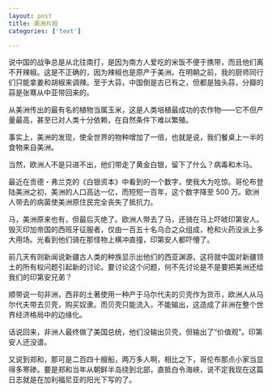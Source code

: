 ```yaml
---
layout: post
title: 美洲片段
categories: ['text']

---
```


说中国的战争总是从北往南打，是因为南方人爱吃的米饭不便于携带，而且他们离不开辣椒。这是不正确的，因为辣椒也是原产于美洲。在明朝之前，我的厨师同行们只能拿姜和胡椒来调辣。至于大蒜，中国倒是古已有之，但都是独头蒜，分瓣的蒜是张骞从中亚带回来的。

从美洲传出的最有名的植物当属玉米，这是人类培植最成功的农作物——它不但产量最高，甚至已对人类十分依赖，在自然条件下难以繁殖。

事实上，美洲的发现，使全世界的物种增加了一倍，也就是说，我们餐桌上一半的食物来自美洲。

当然，欧洲人不是只进不出，他们带走了黄金白银，留下了什么？病毒和木马。

最近在贡德・弗兰克的《白银资本》中看到的一个数字，使我大为吃惊。哥伦布登陆美洲之初，美洲的人口高达一亿，而短短一百年，这个数字降至 500 万。欧洲人带去的病菌使美洲原住民完全丧失了抵抗力。

马，美洲原来也有，但最后灭绝了。欧洲人带去了马，还骑在马上吓唬印第安人。毁灭印加帝国的西班牙征服者，仅由一百五十名乌合之众组成，枪和火药没派上多大用场。光看到他们骑在那怪物上横冲直撞，印第安人都吓懵了。

前几天有则新闻说新疆古人类的种族显示出他们的西亚渊源，这将就中国对新疆领土的所有权问题引起新的讨论。要讨论这个问题，何不先讨论是不是要把美洲还给我们的印第安兄弟？

顺带说一句非洲，西非的土著使用一种产于马尔代夫的贝壳作为货币，欧洲人从马尔代夫带去贝壳，购买奴隶。而贝壳只能流入，不能输出，这造成了非洲在整个世界经济格局中的边缘化。

话说回来，非洲人最终做了美国总统，他们没输出贝壳，但输出了“价值观”。印第安人还没谱。

又说到郑和，那可是二百四十艘船，两万多人啊，相比之下，哥伦布那点小家当显得多寒碜。要是郑和当年从朝鲜半岛绕到北部，直抵白令海峡，说不定我现在这篇日志就是在加利福尼亚的阳光下写的了。